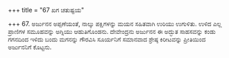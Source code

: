 +++
title = "67 ಖಗ ಚತುಷ್ಟಯ"

+++
67. ಅರ್ಜುನನ ಅಪ್ಪಣೆಯಂತೆ, ನಾಲ್ಕು ಪಕ್ಷಿಗಳನ್ನು ಮಯನ ಸಹಿತವಾಗಿ ಉರಿಯು ಉಗುಳಿತು. ಉಳಿದ ಎಲ್ಲ ಪ್ರಾಣಿಗಳ ಸಮೂಹವನ್ನು ಅಗ್ನಿಯು ಆಹುತಿಗೊಂಡನು. ದೇವೇಂದ್ರನು ಅರ್ಜುನನ ಈ ಅದ್ಭುತ ಸಾಹಸವನ್ನು ಕಂಡು ಗಗನದಿಂದ ಇಳಿದು ಬಂದು ಮಗನನ್ನು ಗೌರವಿಸಿ ಸೂರ್ಯನಿಗೆ ಸಮಾನವಾದ ಶ್ರೇಷ್ಠ ಕಿರೀಟವನ್ನು ಪ್ರೀತಿಯಿಂದ ಅರ್ಜುನನಿಗೆ ಕೊಟ್ಟನು.